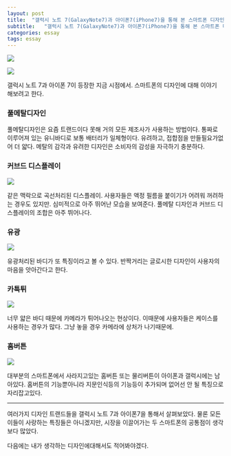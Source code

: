 ```yaml
---
layout: post
title:  "갤럭시 노트 7(GalaxyNote7)과 아이폰7(iPhone7)을 통해 본 스마트폰 디자인"
subtitle:   "갤럭시 노트 7(GalaxyNote7)과 아이폰7(iPhone7)을 통해 본 스마트폰 디자인"
categories: essay
tags: essay
---
```


[![](http://postfiles8.naver.net/20161001_295/zooqzqz_1475315742646TLA0A_JPEG/note7.jpg?type=w773)](#)

[![](http://postfiles13.naver.net/20161001_108/zooqzqz_1475315748308DLXyB_PNG/iphone.PNG?type=w773)](#)

갤럭시 노트 7과 아이폰 7이 등장한 지금 시점에서. 스마트폰의 디자인에 대해 이야기 해보려고 한다.

### 풀메탈디자인

풀메탈디자인은 요즘 트랜드이다 못해 거의 모든 제조사가 사용하는 방법이다. 통짜로 이루어져 있는 유니바디로 보통 배터리가 일체형이다. 유려하고, 접합점을 만들필요가없어 더 얇다. 메탈의 감각과 유려한 디자인은 소비자의 감성을 자극하기 충분하다.

### 커브드 디스플레이

[![](http://postfiles12.naver.net/20161001_155/zooqzqz_14753163683571o8mL_JPEG/curved.jpg?type=w773)](#)

같은 맥락으로 곡선처리된 디스플레이. 사용자들은 액정 필름을 붙이기가 어려워 꺼려하는 경우도 있지만. 심미적으로 아주 뛰어난 모습을 보여준다. 풀메탈 디자인과 커브드 디스플레이의 조합은 아주 뛰어나다.

### 유광

[![](http://postfiles8.naver.net/20161001_87/zooqzqz_14753164431265PvaF_JPEG/zetblack.jpg?type=w773)](#)

유광처리된 바디가 또 특징이라고 볼 수 있다. 반짝거리는 글로시한 디자인이 사용자의 마음을 앗아간다고 한다.

### 카툭튀

[![](http://postfiles9.naver.net/20161001_120/zooqzqz_1475316718164eobHf_JPEG/catookti.jpg?type=w773)](#)

너무 얇은 바디 때문에 카메라가 튀어나오는 현상이다. 이때문에 사용자들은 케이스를 사용하는 경우가 많다. 그냥 놓을 경우 카메라에 상처가 나기때문에.

### 홈버튼

[![](http://postfiles15.naver.net/20161001_14/zooqzqz_1475316919403FVnbi_JPEG/homebutton.jpg?type=w773)](#)

대부분의 스마트폰에서 사라지고있는 홈버튼 또는 물리버튼이 아이폰과 갤럭시에는 남아있다. 홈버튼의 기능뿐아니라 지문인식등의 기능등이 추가되며 없어선 안 될 특징으로 자리잡고있다.

---

여러가지 디자인 트랜드들을 갤럭시 노트 7과 아이폰7을 통해서 살펴보았다. 물론 모든이들이 사랑하는 특징들은 아니겠지만, 시장을 이끌어가는 두 스마트폰의 공통점이 생각보다 많았다.

다음에는 내가 생각하는 디자인에대해서도 적어봐야겠다.
